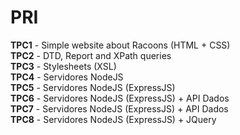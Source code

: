 # PRI

__TPC1__ - Simple website about Racoons (HTML + CSS)  
__TPC2__ - DTD, Report and XPath queries  
__TPC3__ - Stylesheets (XSL)  
__TPC4__ - Servidores NodeJS   
__TPC5__ - Servidores NodeJS (ExpressJS)  
__TPC6__ - Servidores NodeJS (ExpressJS) + API Dados  
__TPC7__ - Servidores NodeJS (ExpressJS) + API Dados    
__TPC8__ - Servidores NodeJS (ExpressJS) + JQuery  
